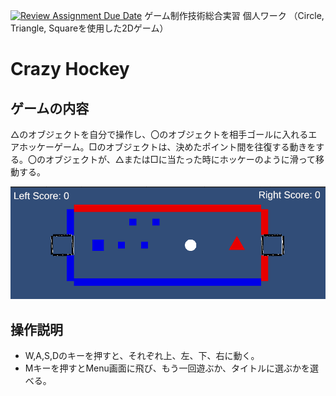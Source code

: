 [![Review Assignment Due Date](https://classroom.github.com/assets/deadline-readme-button-22041afd0340ce965d47ae6ef1cefeee28c7c493a6346c4f15d667ab976d596c.svg)](https://classroom.github.com/a/l0taWXbI)
ゲーム制作技術総合実習 個人ワーク
（Circle, Triangle, Squareを使用した2Dゲーム）

# Crazy Hockey

## ゲームの内容
△のオブジェクトを自分で操作し、〇のオブジェクトを相手ゴールに入れるエアホッケーゲーム。□のオブジェクトは、決めたポイント間を往復する動きをする。〇のオブジェクトが、△または□に当たった時にホッケーのように滑って移動する。

![画面イメージ](docs/images/game_image01.png)

## 操作説明
 - W,A,S,Dのキーを押すと、それぞれ上、左、下、右に動く。
 - Mキーを押すとMenu画面に飛び、もう一回遊ぶか、タイトルに選ぶかを選べる。
